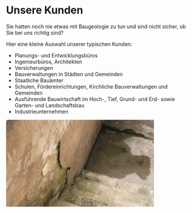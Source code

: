 # Unsere Kunden

Sie hatten noch nie etwas mit Baugeologie zu tun und sind nicht sicher, ob Sie bei uns richtig sind?

Hier eine kleine Auswahl unserer typischen Kunden:

- Planungs- und Entwicklungsbüros
- Ingenieurbüros, Architekten
- Versicherungen
- Bauverwaltungen in Städten und Gemeinden
- Staatliche Bauämter
- Schulen, Fördereinrichtungen, Kirchliche Bauverwaltungen und Gemeinden
- Ausführende Bauwirtschaft im Hoch-, Tief, Grund- und Erd- sowie Garten- und Landschaftsbau
- Industrieunternehmen

![Keller](/assets/images/Keller_nass.jpeg)